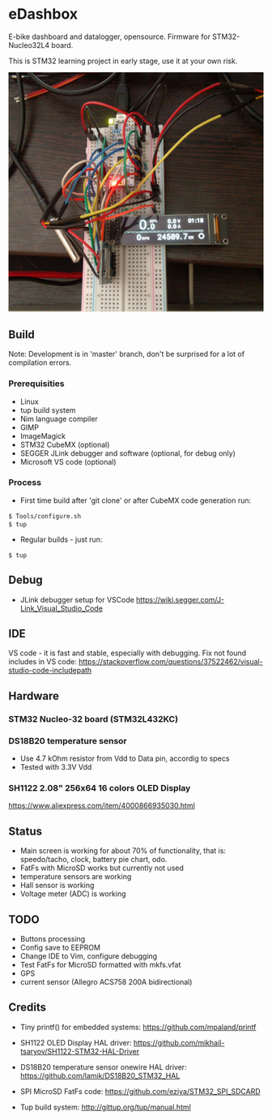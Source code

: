 # eDashbox
E-bike dashboard and datalogger, opensource.
Firmware for STM32-Nucleo32L4 board.

This is STM32 learning project in early stage, use it at your own risk.

![Project show-up](doc/ProjectShow.jpg "Project")

## Build
Note: Development is in 'master' branch, don't be surprised for a lot of compilation errors.

### Prerequisities
* Linux
* tup build system
* Nim language compiler
* GIMP
* ImageMagick
* STM32 CubeMX (optional)
* SEGGER JLink debugger and software (optional, for debug only)
* Microsoft VS code (optional)

### Process
* First time build after 'git clone' or after CubeMX code generation run:
```
$ Tools/configure.sh
$ tup
```

* Regular builds - just run:
```
$ tup
```


## Debug
* JLink debugger setup for VSCode <https://wiki.segger.com/J-Link_Visual_Studio_Code>


## IDE
VS code - it is fast and stable, especially with debugging.
Fix not found includes in VS code:
<https://stackoverflow.com/questions/37522462/visual-studio-code-includepath>


## Hardware
### STM32 Nucleo-32 board (STM32L432KC)

### DS18B20 temperature sensor
* Use 4.7 kOhm resistor from Vdd to Data pin, accordig to specs
* Tested with 3.3V Vdd

### SH1122 2.08" 256x64 16 colors OLED Display
<https://www.aliexpress.com/item/4000866935030.html>


## Status
* Main screen is working for about 70% of functionality, that is: speedo/tacho, clock, battery pie chart, odo.
* FatFs with MicroSD works but currently not used
* temperature sensors are working
* Hall sensor is working
* Voltage meter (ADC) is working

## TODO
* Buttons processing
* Config save to EEPROM
* Change IDE to Vim, configure debugging
* Test FatFs for MicroSD formatted with mkfs.vfat
* GPS
* current sensor (Allegro ACS758 200A bidirectional)


## Credits
* Tiny printf() for embedded systems:
<https://github.com/mpaland/printf>

* SH1122 OLED Display HAL driver:
<https://github.com/mikhail-tsaryov/SH1122-STM32-HAL-Driver>

* DS18B20 temperature sensor onewire HAL driver:
<https://github.com/lamik/DS18B20_STM32_HAL>

* SPI MicroSD FatFs code:
<https://github.com/eziya/STM32_SPI_SDCARD>

* Tup build system:
<http://gittup.org/tup/manual.html>